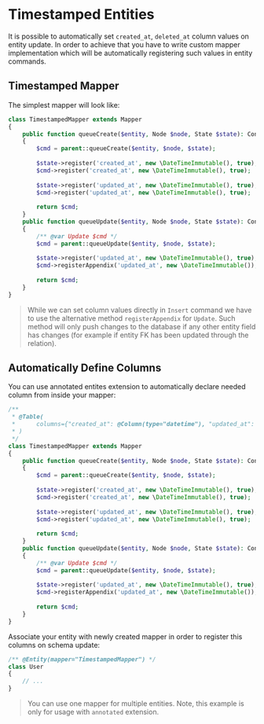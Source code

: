 # Timestamped Entities
It is possible to automatically set `created_at`, `deleted_at` column values on entity update. In order to achieve that you have to write
custom mapper implementation which will be automatically registering such values in entity commands.

## Timestamped Mapper
The simplest mapper will look like:

```php
class TimestampedMapper extends Mapper
{
    public function queueCreate($entity, Node $node, State $state): ContextCarrierInterface
    {
        $cmd = parent::queueCreate($entity, $node, $state);
        
        $state->register('created_at', new \DateTimeImmutable(), true);
        $cmd->register('created_at', new \DateTimeImmutable(), true);
        
        $state->register('updated_at', new \DateTimeImmutable(), true);
        $cmd->register('updated_at', new \DateTimeImmutable(), true);
        
        return $cmd;
    }
    public function queueUpdate($entity, Node $node, State $state): ContextCarrierInterface
    {
        /** @var Update $cmd */
        $cmd = parent::queueUpdate($entity, $node, $state);
        
        $state->register('updated_at', new \DateTimeImmutable(), true);
        $cmd->registerAppendix('updated_at', new \DateTimeImmutable());
                    
        return $cmd;
    }
}
```

> While we can set column values directly in `Insert` command we have to use the alternative method `registerAppendix` for `Update`. Such method will only push changes to the database if any other entity field has changes (for example if entity FK has been updated through the relation).

## Automatically Define Columns
You can use annotated entites extension to automatically declare needed column from inside your mapper:

```php
/**
 * @Table(
 *      columns={"created_at": @Column(type="datetime"), "updated_at": @Column(type"=datetime")},
 * )
 */
class TimestampedMapper extends Mapper
{
    public function queueCreate($entity, Node $node, State $state): ContextCarrierInterface
    {
        $cmd = parent::queueCreate($entity, $node, $state);
        
        $state->register('created_at', new \DateTimeImmutable(), true);
        $cmd->register('created_at', new \DateTimeImmutable(), true);
        
        $state->register('updated_at', new \DateTimeImmutable(), true);
        $cmd->register('updated_at', new \DateTimeImmutable(), true);
        
        return $cmd;
    }
    public function queueUpdate($entity, Node $node, State $state): ContextCarrierInterface
    {
        /** @var Update $cmd */
        $cmd = parent::queueUpdate($entity, $node, $state);
        
        $state->register('updated_at', new \DateTimeImmutable(), true);
        $cmd->registerAppendix('updated_at', new \DateTimeImmutable());
                
        return $cmd;
    }
}
```

Associate your entity with newly created mapper in order to register this columns on schema update:

```php
/** @Entity(mapper="TimestampedMapper") */
class User
{
    // ...
}
```

> You can use one mapper for multiple entities. Note, this example is only for usage with `annotated` extension.
